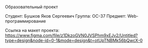 Образовательный проект

Студент: Бушков Яков Сергеевич 
Группа: ОС-37 
Предмет: Web-программирование

Ссылка на макет проекта: https://www.figma.com/file/z1DkzoGVN0JVSPhm9xEJv2/Untitled?type=design&node-id=0-1&mode=design&t=otUpTNBMk56bQwcX-0
